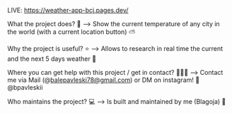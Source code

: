 LIVE: https://weather-app-bcj.pages.dev/

What the project does? 🤔 --> Show the current temperature of any city in the world (with a current location button) ⛅

Why the project is useful? ⭐ --> Allows to research in real time the current and the next 5 days weather 🎉

Where you can get help with this project / get in contact? 🙋‍♀️💌 --> Contact me via Mail (@balepavleski78@gmail.com) or DM on instagram! 📩 @bpavleskii

Who maintains the project? 💻 --> Is built and maintained by me (Blagoja) 👋
 
